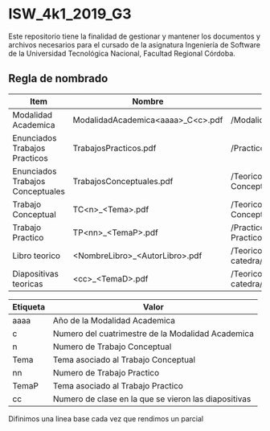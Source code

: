 # ISW_4k1_2019_G3
Este repositorio tiene la finalidad de gestionar y mantener los documentos y archivos necesarios para el cursado de la asignatura Ingeniería de Software de la Universidad Tecnológica Nacional, Facultad Regional Córdoba.


## Regla de nombrado
|Item|Nombre|Ubicacion|
|----|------|---------|
|Modalidad Academica|ModalidadAcademica\<aaaa>_C\<c>.pdf|/ModalidadAcademica|
|Enunciados Trabajos Practicos|TrabajosPracticos.pdf|/Practico/Trabajos Practicos|
|Enunciados Trabajos Conceptuales|TrabajosConceptuales.pdf|/Teorico/Trabajos Conceptuales|
|Trabajo Conceptual|TC\<n>_\<Tema>.pdf|/Teorico/Trabajos Conceptuales/TC\<n>_\<Tema>|
|Trabajo Practico|TP\<nn>_\<TemaP>.pdf|/Practico/Trabajos Practicos/TC\<nn>_\<TemaP>|
|Libro teorico|\<NombreLibro>_\<AutorLibro>.pdf|/Teorico/Material de catedra/Biblioteca|  
|Diapositivas teoricas|\<cc>_\<TemaD>.pdf|/Teorico/Material de catedra/Diapositivas|  

  
|Etiqueta|Valor|
|--------|-----|
|aaaa|Año de la Modalidad Academica|
|c|Numero del cuatrimestre de la Modalidad Academica|
|n|Numero de Trabajo Conceptual|
|Tema|Tema asociado al Trabajo Conceptual|
|nn|Numero de Trabajo Practico|
|TemaP|Tema asociado al Trabajo Practico|
|cc|Numero de clase en la que se vieron las diapositivas|

Difinimos una linea base cada vez que rendimos un parcial
